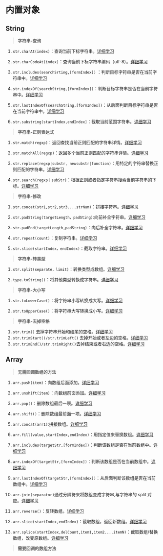 # 内置对象

## String

> **字符串-查询**

1. `str.charAt(index)`：查询当前下标字符串。[详细学习](./String/字符串-查找/charAt.md)

2. `str.charCodeAt(index)`：查询当前下标字符串编码（utf-8）。[详细学习](./String/字符串-查找/charCodeAt.md)

3. `str.includes(searchSrting,[formIndex])` ：判断目标字符串是否在当前字符串中。[详细学习](./String/字符串-查找/includes.md)

4. `str.indexOf(searchString,[formIndex])`：判断目标字符串是否在当前字符串中。[详细学习](./String/字符串-查找/indexOf.md)

5. `str.lastIndexOf(searchString,[formIndex])`：从后面判断目标字符串是否在当前字符串中。[详细学习](./String/字符串-查找/lastIndexOf.md)

6. `str.substring(startIndex,endIndex]`：截取当前范围字符串。[详细学习](./String/字符串-查找/substring.md)

> **字符串-正则表达式**

1. `str.match(regxp)`：返回查找当前正则匹配的字符串详情。[详细学习](./String/字符串-正则/match.md)

2. `str.matchAll(regxp)`：返回多个当前正则匹配的字符串详情。[详细学习](./String/字符串-正则/matchAll.md)

3. `str.replace(regxp|substr, newsubstr|function)`：用特定的字符串替换正则匹配的字符串。[详细学习](./String/字符串-正则/replace.md)

4. `str.search(regxp｜subStr)`：根据正则或者指定字符串搜索当前字符串的下标。[详细学习](./String/字符串-正则/search.md)

> **字符串-修改**

1. `str.concat(str1,str2,str3....strNum)`：拼接字符串。[详细学习](./String/字符串-修改/concat.md)

2. `str.padString(targetLength，padSting)`:向前补全字符串。[详细学习](./String/字符串-修改/padString.md)

3. `str.padEnd(targetLength,padString)`：向后补全字符串。[详细学习](./String/字符串-修改/padEnd.md)

4. `str.repeat(count)`：复制字符串。[详细学习](./String/字符串-修改/repeat.md)

5. `str.slice(startIndex，endIndex)`：截取字符串。[详细学习](./String/字符串-修改/slice.md)

> **字符串-转类型**

1. `str.split(separate，limit)`：转换类型成数组。[详细学习](./String/字符串-转型/split.md)

2. `type.toString()`：将其他类型转换成字符串。[详细学习](./String/字符串-转型/toString.md)

> **字符串-大小写**

1. `str.toLowerCase()`：将字符串小写转换成大写。[详细学习](./String/字符串-大小写/toUpperCase.md)

2. `str.toUpperCase()`：将字符串大写转换成小写。[详细学习](./String/字符串-大小写/toLowerCase.md)

> **字符串-去掉空格**

1. `str.trim()` 去掉字符串开始和结尾的空格。[详细学习](./String/字符串-去空格/trim.md)
2. `str.trimStart()/str.trimLeft()` 去掉开始或者左边的空格。[详细学习](./String/字符串-去空格/trimStart.md)
3. `str.trimEnd()/str.trimRight()`去掉结束或者右边的空格。[详细学习](./String/字符串-去空格/trimEnd.md)

## Array

> **无需回调数组的方法**

1. `arr.push(item)`：向数组后面添加。[详细学习](./Array/无需回调的数组方法/push.md)

2. `arr.unshift(item)`：向数组前面添加。[详细学习](./Array/无需回调的数组方法/unshift.md)

3. `arr.pop()`：删除数组最后一项。[详细学习](./Array/无需回调的数组方法/pop.md)

4. `arr.shift()`：删除数组最前面一项。[详细学习](./Array/无需回调的数组方法/shift.md)

5. `arr.concat(arr1)`:拼接数组。[详细学习](./Array/无需回调的数组方法/concat.md)

6. `arr.fill(value,startIndex,endIndex)`：用指定值来替换数组。[详细学习](./Array/无需回调的数组方法/fill.md)

7. `arr.includes(targetStr,[formIndex])`：判断该数组是否在当前数组中。[详细学习](./Array/无需回调的数组方法/includes.md)

8. `arr.indexOf(targetStr,[formIndex])`：判断该数组是否在当前数组中。[详细学习](./Array/无需回调的数组方法/indexOf.md)

9. `arr.lastIndexOf(targetStr,[formIndex])`：从后面判断该数组是否在当前数组中。[详细学习](./Array/无需回调的数组方法/lastIndexOf.md)

10. `arr.join(separator)`通过分隔符来将数组变成字符串,与字符串的 split 对应。[详细学习](./Array/无需回调的数组方法/join.md)

11. `arr.reverse()`：反转数组。[详细学习](./Array/无需回调的数组方法/reverses.md)

12. `arr.slice(startIndex,endIndex)`：截取数组，返回新数组。[详细学习](./Array/无需回调的数组方法/slice.md)

13. `arr.splice(startIndex,delCount,item1,item2....itemN)`：截取数组/替换数组，改变原数组。[详细学习](./Array/无需回调的数组方法/splice.md)

> **需要回调的数组方法**
